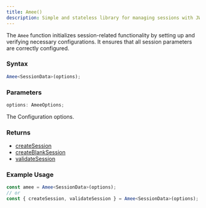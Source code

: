 ```yaml
---
title: Amee()
description: Simple and stateless library for managing sessions with JWT.
---
```


The `Amee` function initializes session-related functionality by setting up and verifying necessary configurations. It ensures that all session parameters are correctly configured.

### Syntax

```ts
Amee<SessionData>(options);
```

### Parameters

```ts
options: AmeeOptions;
```

The Configuration options.

### Returns

- [createSession](/reference/functions/createSession)
- [createBlankSession](/reference/functions/createBlankSession)
- [validateSession](/reference/functions/validateSession)

### Example Usage

```ts
const amee = Amee<SessionData>(options);
// or
const { createSession, validateSession } = Amee<SessionData>(options);
```
